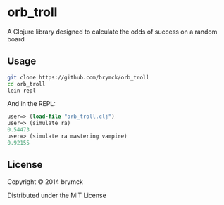orb\_troll
==========

A Clojure library designed to calculate the odds of success on a random
board

Usage
-----

```sh
git clone https://github.com/brymck/orb_troll
cd orb_troll
lein repl
```

And in the REPL:

```clojure
user=> (load-file "orb_troll.clj")
user=> (simulate ra)
0.54473
user=> (simulate ra mastering vampire)
0.92155
```

License
-------

Copyright © 2014 brymck

Distributed under the MIT License
